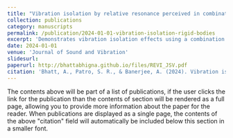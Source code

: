 ```yaml
---
title: "Vibration isolation by relative resonance perceived in combination of rigid bodies and elastic beams"
collection: publications
category: manuscripts
permalink: /publication/2024-01-01-vibration-isolation-rigid-bodies
excerpt: 'Demonstrates vibration isolation effects using a combination of rigid bodies and elastic beams.'
date: 2024-01-01
venue: 'Journal of Sound and Vibration'
slidesurl: 
paperurl: http://bhattabhigna.github.io/files/REVI_JSV.pdf
citation: 'Bhatt, A., Patro, S. R., & Banerjee, A. (2024). Vibration isolation by relative resonance perceived in combination of rigid bodies and elastic beams. Journal of Sound and Vibration, 578, 118357.'
---
```


The contents above will be part of a list of publications, if the user clicks the link for the publication than the contents of section will be rendered as a full page, allowing you to provide more information about the paper for the reader. When publications are displayed as a single page, the contents of the above "citation" field will automatically be included below this section in a smaller font.
